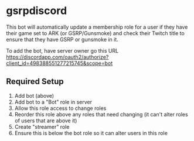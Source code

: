 # gsrpdiscord

This bot will automatically update a membership role for a user if they have their game set to ARK (or GSRP/Gunsmoke) and check their Twitch title to ensure that they have GSRP or gunsmoke in it.

To add the bot, have server owner go this URL
https://discordapp.com/oauth2/authorize?client_id=498388551277215745&scope=bot

## Required Setup

1. Add bot (above)
2. Add bot to a "Bot" role in server
3. Allow this role access to change roles
4. Reorder this role above any roles that need changing (it can't alter roles of users that are above it)
5. Create "streamer" role
6. Ensure this is below the bot role so it can alter users in this role
